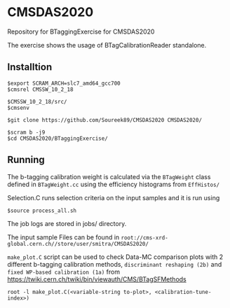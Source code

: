 # CMSDAS2020
Repository for BTaggingExercise for CMSDAS2020

The exercise shows the usage of BTagCalibrationReader standalone. 

## Installtion
```
$export SCRAM_ARCH=slc7_amd64_gcc700
$cmsrel CMSSW_10_2_18

$CMSSW_10_2_18/src/
$cmsenv

$git clone https://github.com/Soureek89/CMSDAS2020 CMSDAS2020/

$scram b -j9
$cd CMSDAS2020/BTaggingExercise/
```
## Running
The b-tagging calibration weight is calculated via the `BTagWeight` class defined in `BTagWeight.cc` using the efficiency histograms from `EffHistos/`

Selection.C runs selection criteria on the input samples and it is run using
```
$source process_all.sh
```
The job logs are stored in jobs/ directory.
  
The input sample Files can be found in `root://cms-xrd-global.cern.ch//store/user/smitra/CMSDAS2020/`

`make_plot.C` script can be used to check Data-MC comparison plots with 2 different b-tagging calibration methods, `discriminant reshaping (2b)` and `fixed WP-based calibration (1a)` from https://twiki.cern.ch/twiki/bin/viewauth/CMS/BTagSFMethods     
```
root -l make_plot.C(<variable-string to-plot>, <calibration-tune-index>)
```
